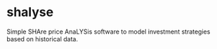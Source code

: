 # shalyse
Simple SHAre price AnaLYSis software to model investment strategies based on historical data.
